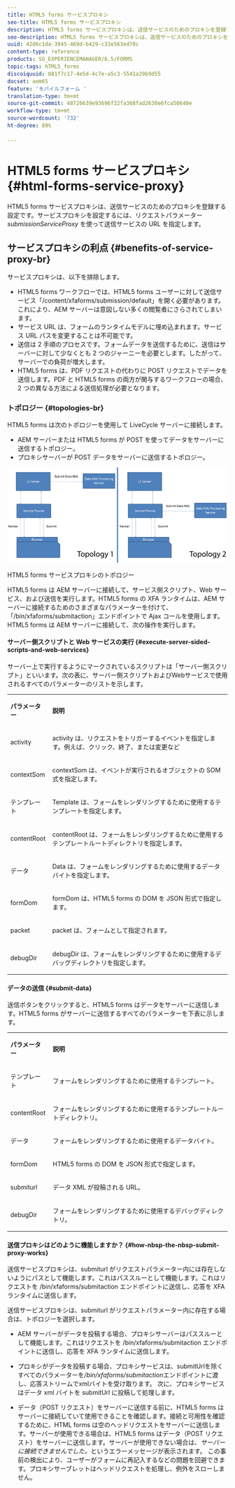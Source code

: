```yaml
---
title: HTML5 forms サービスプロキシ
seo-title: HTML5 forms サービスプロキシ
description: HTML5 forms サービスプロキシは、送信サービスのためのプロキシを登録する設定です。サービスプロキシを設定するには、リクエストパラメーター submissionServiceProxy を使って送信サービスの URL を指定します。
seo-description: HTML5 forms サービスプロキシは、送信サービスのためのプロキシを登録する設定です。サービスプロキシを設定するには、リクエストパラメーター submissionServiceProxy を使って送信サービスの URL を指定します。
uuid: 42d6c1da-3945-469d-b429-c33e563ed70c
content-type: reference
products: SG_EXPERIENCEMANAGER/6.5/FORMS
topic-tags: hTML5_forms
discoiquuid: 081f7c17-4e5d-4c7e-a5c3-5541a29b9d55
docset: aem65
feature: 'モバイルフォーム '
translation-type: tm+mt
source-git-commit: 48726639e93696f32fa368fad2630e6fca50640e
workflow-type: tm+mt
source-wordcount: '732'
ht-degree: 89%

---
```



# HTML5 forms サービスプロキシ{#html-forms-service-proxy}

HTML5 forms サービスプロキシは、送信サービスのためのプロキシを登録する設定です。サービスプロキシを設定するには、リクエストパラメーター *submissionServiceProxy* を使って送信サービスの URL を指定します。

## サービスプロキシの利点 {#benefits-of-service-proxy-br}

サービスプロキシは、以下を排除します。

* HTML5 forms ワークフローでは、HTML5 forms ユーザーに対して送信サービス「/content/xfaforms/submission/default」を開く必要があります。これにより、AEM サーバーは意図しない多くの閲覧者にさらされてしまいます。
* サービス URL は、フォームのランタイムモデルに埋め込まれます。サービス URL パスを変更することは不可能です。
* 送信は 2 手順のプロセスです。フォームデータを送信するために、送信はサーバーに対して少なくとも 2 つのジャーニーを必要とします。したがって、サーバーでの負荷が増大します。
* HTML5 forms は、PDF リクエストの代わりに POST リクエストでデータを送信します。PDF と HTML5 forms の両方が関与するワークフローの場合、2 つの異なる方法による送信処理が必要となります。

### トポロジー {#topologies-br}

HTML5 forms は次のトポロジーを使用して LiveCycle サーバーに接続します。

* AEM サーバーまたは HTML5 forms が POST を使ってデータをサーバーに送信するトポロジー。
* プロキシサーバーが POST データをサーバーに送信するトポロジー。

![HTML5 forms サービスプロキシのトポロジー](assets/topology.png)

HTML5 forms サービスプロキシのトポロジー

HTML5 forms は AEM サーバーに接続して、サービス側スクリプト、Web サービス、および送信を実行します。HTML5 forms の XFA ランタイムは、AEM サーバーに接続するためのさまざまなパラメーターを付けて、「/bin/xfaforms/submitaction」エンドポイントで Ajax コールを使用します。HTML5 forms は AEM サーバーに接続して、次の操作を実行します。

#### サーバー側スクリプトと Web サービスの実行  {#execute-server-sided-scripts-and-web-services}

サーバー上で実行するようにマークされているスクリプトは「サーバー側スクリプト」といいます。次の表に、サーバー側スクリプトおよびWebサービスで使用されるすべてのパラメーターのリストを示します。

<table>
 <tbody>
  <tr>
   <td><p><strong>パラメーター</strong></p> </td>
   <td><p><strong>説明</strong></p> </td>
  </tr>
  <tr>
   <td><p>activity</p> </td>
   <td><p>activity は、リクエストをトリガーするイベントを指定します。例えば、クリック、終了、または変更など</p> </td>
  </tr>
  <tr>
   <td><p>contextSom</p> </td>
   <td><p>contextSom は、イベントが実行されるオブジェクトの SOM 式を指定します。</p> </td>
  </tr>
  <tr>
   <td><p>テンプレート</p> </td>
   <td><p>Template は、フォームをレンダリングするために使用するテンプレートを指定します。</p> </td>
  </tr>
  <tr>
   <td><p>contentRoot</p> </td>
   <td><p>contentRoot は、フォームをレンダリングするために使用するテンプレートルートディレクトリを指定します。</p> </td>
  </tr>
  <tr>
   <td><p>データ</p> </td>
   <td><p>Data は、フォームをレンダリングするために使用するデータバイトを指定します。</p> </td>
  </tr>
  <tr>
   <td><p>formDom</p> </td>
   <td><p>formDom は、HTML5 forms の DOM を JSON 形式で指定します。</p> </td>
  </tr>
  <tr>
   <td><p>packet</p> </td>
   <td><p>packet は、フォームとして指定されます。</p> </td>
  </tr>
  <tr>
   <td><p>debugDir</p> </td>
   <td><p>debugDir は、フォームをレンダリングするために使用するデバッグディレクトリを指定します。</p> </td>
  </tr>
 </tbody>
</table>

#### データの送信  {#submit-data}

送信ボタンをクリックすると、HTML5 forms はデータをサーバーに送信します。HTML5 forms がサーバーに送信するすべてのパラメーターを下表に示します。

<table>
 <tbody>
  <tr>
   <td><p><strong>パラメーター</strong></p> </td>
   <td><p><strong>説明</strong></p> </td>
  </tr>
  <tr>
   <td><p>テンプレート</p> </td>
   <td><p>フォームをレンダリングするために使用するテンプレート。</p> </td>
  </tr>
  <tr>
   <td><p>contentRoot</p> </td>
   <td><p>フォームをレンダリングするために使用するテンプレートルートディレクトリ。</p> </td>
  </tr>
  <tr>
   <td><p>データ</p> </td>
   <td><p>フォームをレンダリングするために使用するデータバイト。</p> </td>
  </tr>
  <tr>
   <td><p>formDom</p> </td>
   <td><p>HTML5 forms の DOM を JSON 形式で指定します。</p> </td>
  </tr>
  <tr>
   <td><p>submiturl</p> </td>
   <td><p>データ XML が投稿される URL。</p> </td>
  </tr>
  <tr>
   <td><p>debugDir</p> </td>
   <td><p>フォームをレンダリングするために使用するデバッグディレクトリ。</p> </td>
  </tr>
 </tbody>
</table>

#### 送信プロキシはどのように機能しますか？  {#how-nbsp-the-nbsp-submit-proxy-works}

送信サービスプロキシは、submiturl がリクエストパラメーター内には存在しないようにパスとして機能します。これはパススルーとして機能します。これはリクエストを /bin/xfaforms/submitaction エンドポイントに送信し、応答を XFA ランタイムに送信します。

送信サービスプロキシは、submiturl がリクエストパラメーター内に存在する場合は、トポロジーを選択します。

* AEM サーバーがデータを投稿する場合、プロキシサーバーはパススルーとして機能します。これはリクエストを /bin/xfaforms/submitaction エンドポイントに送信し、応答を XFA ランタイムに送信します。
* プロキシがデータを投稿する場合、プロキシサービスは、submitUrlを除くすべてのパラメーターを&#x200B;*/bin/xfaforms/submitaction*&#x200B;エンドポイントに渡し、応答ストリームでxmlバイトを受け取ります。 次に、プロキシサービスはデータ xml バイトを submitUrl に投稿して処理します。

* データ（POST リクエスト）をサーバーに送信する前に、HTML5 forms はサーバーに接続していて使用できることを確認します。接続と可用性を確認するために、HTML forms は空のヘッドリクエストをサーバーに送信します。サーバーが使用できる場合は、HTML5 forms はデータ（POST リクエスト）をサーバーに送信します。サーバーが使用できない場合は、*サーバーに接続できませんでした。*&#x200B;というエラーメッセージが表示されます。 この事前の検出により、ユーザーがフォームに再記入するなどの問題を回避できます。プロキシサーブレットはヘッドリクエストを処理し、例外をスローしません。
